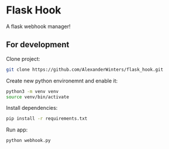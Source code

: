 # Flask Hook
A flask webhook manager!

## For development
Clone project: 
```bash
git clone https://github.com/AlexanderWinters/flask_hook.git
```
Create new python environemnt and enable it:
```bash
python3 -m venv venv
source venv/bin/activate
```
Install dependencies:
```bash
pip install -r requirements.txt
```

Run app:
```bash
python webhook.py
```
